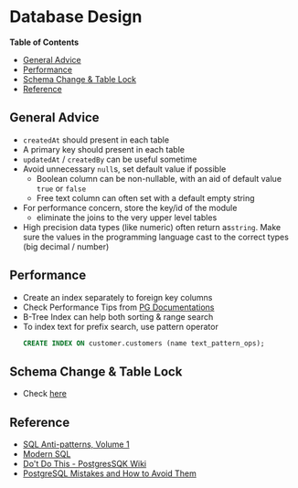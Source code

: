 # Database Design <!-- omit in toc -->

**Table of Contents**

- [General Advice](#general-advice)
- [Performance](#performance)
- [Schema Change \& Table Lock](#schema-change--table-lock)
- [Reference](#reference)

## General Advice

- `createdAt` should present in each table
- A primary key should present in each table
- `updatedAt` / `createdBy` can be useful sometime
- Avoid unnecessary `null`s, set default value if possible
  - Boolean column can be non-nullable, with an aid of default value `true` or `false`
  - Free text column can often set with a default empty string
- For performance concern, store the key/id of the module
  - eliminate the joins to the very upper level tables
- High precision data types (like numeric) often return as`string`. Make sure the values in the programming language cast to the correct types (big decimal / number)

## Performance

- Create an index separately to foreign key columns
- Check Performance Tips from [PG Documentations](https://www.postgresql.org/docs/16/performance-tips.html "https://www.postgresql.org/docs/16/performance-tips.html")
- B-Tree Index can help both sorting & range search
- To index text for prefix search, use pattern operator
  ```sql
  CREATE INDEX ON customer.customers (name text_pattern_ops);
  ```

## Schema Change & Table Lock

- Check [here](https://www.thatguyfromdelhi.com/2020/12/what-postgres-sql-causes-table-rewrite.html "https://www.thatguyfromdelhi.com/2020/12/what-postgres-sql-causes-table-rewrite.html")

## Reference

- [SQL Anti-patterns, Volume 1](https://pragprog.com/titles/bksap1/sql-antipatterns-volume-1 "https://pragprog.com/titles/bksap1/sql-antipatterns-volume-1")
- [Modern SQL](https://modern-sql.com "https://modern-sql.com")
- [Do't Do This - PostgresSQK Wiki](https://wiki.postgresql.org/wiki/Don't_Do_This)
- [PostgreSQL Mistakes and How to Avoid Them](https://www.manning.com/books/postgresql-mistakes-and-how-to-avoid-them "https://www.manning.com/books/postgresql-mistakes-and-how-to-avoid-them")
